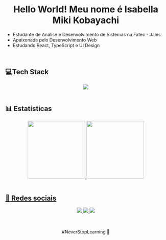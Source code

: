 <h1 align="center">Hello World! Meu nome é Isabella Miki Kobayachi</h1>
	<ul>
		<li>
			Estudante de Análise e Desenvolvimento de Sistemas na Fatec - Jales
		</li>
		<li>
			Apaixonada pelo Desenvolvimento Web
		</li>
		<li>
			Estudando React, TypeScript e UI Design
		</li>
	</ul>

<br>

<h2>💻Tech Stack</h2> 
<div align="center">
<img src="https://skillicons.dev/icons?i=js,ts,react,html,css,sass,bootstrap,tailwind,vite"/> 
</div>

<br>
<h2>📊 Estatísticas </h2>
<div align="center">
  <a href="https://github.com/neofrosch">
  <img height="180em" src="https://github-readme-stats.vercel.app/api?username=neofrosch&show_icons=true&theme=dracula&include_all_commits=true&count_private=true"/>
  <img height="180em" src="https://github-readme-stats.vercel.app/api/top-langs/?username=neofrosch&layout=compact&langs_count=7&theme=dracula"/>
</div>
<br>

<h2>📱 Redes sociais</h2>
<div align="center">
<a href="https://www.linkedin.com/in/isabella-miki-kobayachi-a34431247/"> 
	<img src="https://img.shields.io/badge/LinkedIn-0077B5?style=for-the-badge&logo=linkedin&logoColor=white" />
<a href="mailto:isabellamiki2004@gmail.com"> 
	<img src="https://img.shields.io/badge/Gmail-D14836?style=for-the-badge&logo=gmail&logoColor=white" />
 <a/>
 <a href="https://www.instagram.com/isa_miki1/"> 
	<img src="https://img.shields.io/badge/Instagram-E4405F?style=for-the-badge&logo=instagram&logoColor=white" />
 <a/><br><br><br>


<span align="center"> #NeverStopLearning 🚀</span>

	 
	 
</div>
